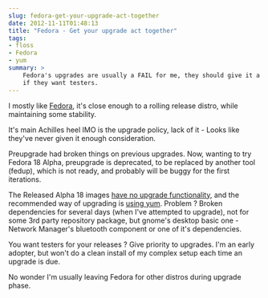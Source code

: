 ```yaml
---
slug: fedora-get-your-upgrade-act-together
date: 2012-11-11T01:48:13
title: "Fedora - Get your upgrade act together"
tags:  
- floss
- Fedora
- yum
summary: >
    Fedora's upgrades are usually a FAIL for me, they should give it a priority
    if they want testers.
---
```


I mostly like [Fedora](http://fedoraproject.org/), it's close enough to a
rolling release distro, while maintaining some stability.

It's main Achilles heel IMO is the upgrade policy, lack of it - Looks like
they've never given it enough consideration.

Preupgrade had broken things on previous upgrades. Now, wanting to try Fedora
18 Alpha, preupgrade is deprecated, to be replaced by another tool (fedup),
which is not ready, and probably will be buggy for the first iterations.

The Released Alpha 18 images
[have no upgrade functionality](http://fedoraproject.org/wiki/Common_F18_bugs#No_upgrade_function_available_from_Fedora_17_to_Fedora_18_Alpha),
and the recommended way of upgrading is
[using yum](http://fedoraproject.org/wiki/Upgrading_Fedora_using_yum#Fedora_17_-.3E_Fedora_18).
Problem ? Broken dependencies for several days (when I've attempted to
upgrade), not for some 3rd party repository package, but gnome's desktop basic
one - Network Manager's bluetooth component or one of it's dependencies.

You want testers for your releases ? Give priority to upgrades. I'm an early
adopter, but won't do a clean install of my complex setup each time an upgrade
is due.

No wonder I'm usually leaving Fedora for other distros during upgrade phase.
